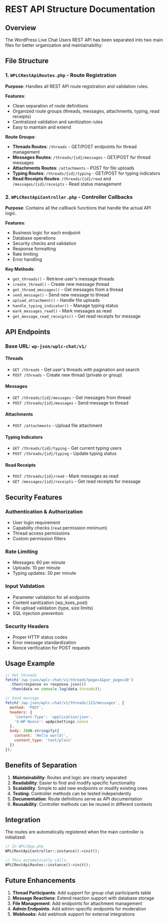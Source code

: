 # REST API Structure Documentation

## Overview
The WordPress Live Chat Users REST API has been separated into two main files for better organization and maintainability:

## File Structure

### 1. `WPLCRestApiRoutes.php` - Route Registration
**Purpose**: Handles all REST API route registration and validation rules.

**Features**:
- Clean separation of route definitions
- Organized route groups (threads, messages, attachments, typing, read receipts)
- Centralized validation and sanitization rules
- Easy to maintain and extend

**Route Groups**:
- **Threads Routes**: `/threads` - GET/POST endpoints for thread management
- **Messages Routes**: `/threads/{id}/messages` - GET/POST for thread messages
- **Attachments Routes**: `/attachments` - POST for file uploads
- **Typing Routes**: `/threads/{id}/typing` - GET/POST for typing indicators
- **Read Receipts Routes**: `/threads/{id}/read` and `/messages/{id}/receipts` - Read status management

### 2. `WPLCRestApiController.php` - Controller Callbacks
**Purpose**: Contains all the callback functions that handle the actual API logic.

**Features**:
- Business logic for each endpoint
- Database operations
- Security checks and validation
- Response formatting
- Rate limiting
- Error handling

**Key Methods**:
- `get_threads()` - Retrieve user's message threads
- `create_thread()` - Create new message thread
- `get_thread_messages()` - Get messages from a thread
- `send_message()` - Send new message to thread
- `upload_attachment()` - Handle file uploads
- `handle_typing_indicator()` - Manage typing status
- `mark_messages_read()` - Mark messages as read
- `get_message_read_receipts()` - Get read receipts for message

## API Endpoints

### Base URL: `wp-json/wplc-chat/v1/`

#### Threads
- `GET /threads` - Get user's threads with pagination and search
- `POST /threads` - Create new thread (private or group)

#### Messages
- `GET /threads/{id}/messages` - Get messages from thread
- `POST /threads/{id}/messages` - Send message to thread

#### Attachments
- `POST /attachments` - Upload file attachment

#### Typing Indicators
- `GET /threads/{id}/typing` - Get current typing users
- `POST /threads/{id}/typing` - Update typing status

#### Read Receipts
- `POST /threads/{id}/read` - Mark messages as read
- `GET /messages/{id}/receipts` - Get read receipts for message

## Security Features

### Authentication & Authorization
- User login requirement
- Capability checks (`read` permission minimum)
- Thread access permissions
- Custom permission filters

### Rate Limiting
- Messages: 60 per minute
- Uploads: 10 per minute  
- Typing updates: 30 per minute

### Input Validation
- Parameter validation for all endpoints
- Content sanitization (wp_kses_post)
- File upload validation (type, size limits)
- SQL injection prevention

### Security Headers
- Proper HTTP status codes
- Error message standardization
- Nonce verification for POST requests

## Usage Example

```javascript
// Get threads
fetch('/wp-json/wplc-chat/v1/threads?page=1&per_page=10')
  .then(response => response.json())
  .then(data => console.log(data.threads));

// Send message
fetch('/wp-json/wplc-chat/v1/threads/123/messages', {
  method: 'POST',
  headers: {
    'Content-Type': 'application/json',
    'X-WP-Nonce': wpApiSettings.nonce
  },
  body: JSON.stringify({
    content: 'Hello world!',
    content_type: 'text/plain'
  })
});
```

## Benefits of Separation

1. **Maintainability**: Routes and logic are clearly separated
2. **Readability**: Easier to find and modify specific functionality
3. **Scalability**: Simple to add new endpoints or modify existing ones
4. **Testing**: Controller methods can be tested independently
5. **Documentation**: Route definitions serve as API documentation
6. **Reusability**: Controller methods can be reused in different contexts

## Integration

The routes are automatically registered when the main controller is initialized:

```php
// In WPLCApp.php
WPLCRestApiController::instance()->init();

// This automatically calls:
WPLCRestApiRoutes::instance()->init();
```

## Future Enhancements

1. **Thread Participants**: Add support for group chat participants table
2. **Message Reactions**: Extend reaction support with database storage
3. **File Management**: Add endpoints for attachment management
4. **Admin Endpoints**: Add admin-specific endpoints for moderation
5. **Webhooks**: Add webhook support for external integrations
